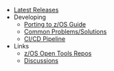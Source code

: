   - [Latest Releases](/Latest.md)
  - Developing
    - [Porting to z/OS Guide](/Guides/Porting.md)
    - [Common Problems/Solutions](/Guides/CommonSolutions.md)
    - [CI/CD Pipeline](/Guides/Pipeline.md)
   - Links
     - [z/OS Open Tools Repos](https://github.com/ZOSOpenTools)
     - [Discussions](https://github.com/ZOSOpenTools/meta/discussions)
